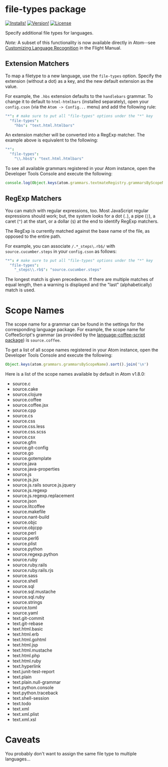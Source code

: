 # file-types package

[![Installs!](https://img.shields.io/apm/dm/file-types.svg)](https://atom.io/packages/file-types)
[![Version!](https://img.shields.io/apm/v/file-types.svg)](https://atom.io/packages/file-types)
[![License](https://img.shields.io/apm/l/file-types.svg)](https://github.com/execjosh/atom-file-types/blob/master/LICENSE.md)

Specify additional file types for languages.

_Note:_ A subset of this functionality is now available directly in Atom--see [Customizing Language Recognition](http://flight-manual.atom.io/using-atom/sections/basic-customization/#customizing-language-recognition) in the Flight Manual.

## Extension Matchers

To map a filetype to a new language, use the `file-types` option. Specify the extension (without a dot) as a key, and the new default extension as the value.

For example, the `.hbs` extension defaults to the `handlebars` grammar. To change it to default to `html-htmlbars` (installed separately), open your `config.cson` (via the `Atom -> Config...` menu) and add the following rule:

```cson
"*": # make sure to put all "file-types" options under the "*" key
  "file-types":
    "hbs": "text.html.htmlbars"
```

An extension matcher will be converted into a RegExp matcher. The example above is equivalent to the following:

```coffee
"*":
  "file-types":
    "\\.hbs$": "text.html.htmlbars"
```

To see all available grammars registered in your Atom instance, open the Developer Tools Console and execute the following:

```javascript
console.log(Object.keys(atom.grammars.textmateRegistry.grammarsByScopeName).sort().join("\n"))
```

## RegExp Matchers

You can match with regular expressions, too. Most JavaScript regular expressions should work; but, the system looks for a dot (`.`), a pipe (`|`), a caret (`^`) at the start, or a dollar (`$`) at the end to identify RegExp matchers.

The RegExp is currently matched against the base name of the file, as opposed to the entire path.

For example, you can associate `/.*_steps\.rb$/` with `source.cucumber.steps` in your `config.cson` as follows:

```cson
"*": # make sure to put all "file-types" options under the "*" key
  "file-types":
    "_steps\\.rb$": "source.cucumber.steps"
```

The longest match is given precedence. If there are multiple matches of equal length, then a warning is displayed and the "last" (alphabetically) match is used.

# Scope Names

The scope name for a grammar can be found in the settings for the corresponding language package. For example, the scope name for CoffeeScript's grammar (as provided by the [language-coffee-script package](https://github.com/atom/language-coffee-script)) is `source.coffee`.

To get a list of all scope names registered in your Atom instance, open the Developer Tools Console and execute the following:

```javascript
Object.keys(atom.grammars.grammarsByScopeName).sort().join('\n')
```

Here is a list of the scope names available by default in Atom v1.8.0:

- source.c
- source.cake
- source.clojure
- source.coffee
- source.coffee.jsx
- source.cpp
- source.cs
- source.css
- source.css.less
- source.css.scss
- source.csx
- source.gfm
- source.git-config
- source.go
- source.gotemplate
- source.java
- source.java-properties
- source.js
- source.js.jsx
- source.js.rails source.js.jquery
- source.js.regexp
- source.js.regexp.replacement
- source.json
- source.litcoffee
- source.makefile
- source.nant-build
- source.objc
- source.objcpp
- source.perl
- source.perl6
- source.plist
- source.python
- source.regexp.python
- source.ruby
- source.ruby.rails
- source.ruby.rails.rjs
- source.sass
- source.shell
- source.sql
- source.sql.mustache
- source.sql.ruby
- source.strings
- source.toml
- source.yaml
- text.git-commit
- text.git-rebase
- text.html.basic
- text.html.erb
- text.html.gohtml
- text.html.jsp
- text.html.mustache
- text.html.php
- text.html.ruby
- text.hyperlink
- text.junit-test-report
- text.plain
- text.plain.null-grammar
- text.python.console
- text.python.traceback
- text.shell-session
- text.todo
- text.xml
- text.xml.plist
- text.xml.xsl

# Caveats

You probably don't want to assign the same file type to multiple languages...
